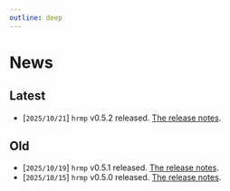 ```yaml
---
outline: deep
---
```


# News

## Latest

- [`2025/10/21`] `hrmp` v0.5.2 released. [The release notes](./releases/hrmp_0_5_2.md).

## Old

- [`2025/10/19`] `hrmp` v0.5.1 released. [The release notes](./releases/hrmp_0_5_1.md).
- [`2025/10/15`] `hrmp` v0.5.0 released. [The release notes](./releases/hrmp_0_5_0.md).
